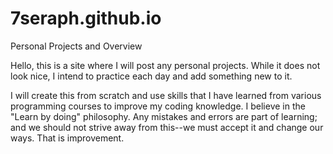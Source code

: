 # 7seraph.github.io
Personal Projects and Overview

Hello, this is a site where I will post any personal projects. While it does not look nice,
I intend to practice each day and add something new to it.

I will create this from scratch and use skills that I have learned from various programming 
courses to improve my coding knowledge. I believe in the "Learn by doing" philosophy. Any mistakes and errors
are part of learning; and we should not strive away from this--we must accept it and change our ways. That is
improvement.
